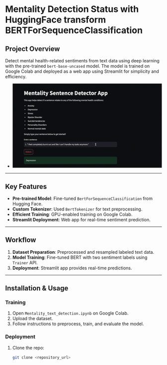 # Mentality Detection Status with HuggingFace transform BERTForSequenceClassification
## Project Overview
Detect mental health-related sentiments from text data using deep learning with the pre-trained `bert-base-uncased` model. The model is trained on Google Colab and deployed as a web app using Streamlit for simplicity and efficiency.

* ![Uploading mentality-detection.gif…](https://github.com/RickyDoan/DL-NLP-Mentality-Detection-System/blob/main/mentality-detection.gif)
---
## Key Features
- **Pre-trained Model**: Fine-tuned `BertForSequenceClassification` from Hugging Face.
- **Custom Tokenizer**: Used `BertTokenizer` for text preprocessing.
- **Efficient Training**: GPU-enabled training on Google Colab.
- **Streamlit Deployment**: Web app for real-time sentiment prediction.
---
## Workflow
1. **Dataset Preparation**: Preprocessed and resampled labeled text data.
2. **Model Training**: Fine-tuned BERT with two sentiment labels using `Trainer` API.
3. **Deployment**: Streamlit app provides real-time predictions.
---
## Installation & Usage
### Training
1. Open `Mentality_text_detection.ipynb` on Google Colab.
2. Upload the dataset.
3. Follow instructions to preprocess, train, and evaluate the model.
### Deployment
1. Clone the repo:
   ```bash
   git clone <repository_url>
